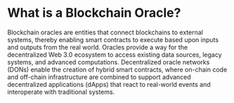 # What is a Blockchain Oracle?
Blockchain oracles are entities that connect blockchains to external systems, thereby enabling smart contracts to execute based upon inputs and outputs from the real world. 
Oracles provide a way for the decentralized Web 3.0 ecosystem to access existing data sources, legacy systems, and advanced computations. Decentralized oracle networks (DONs) enable the creation of hybrid smart contracts, where on-chain code and off-chain infrastructure are combined to support advanced decentralized applications (dApps) that react to real-world events and interoperate with traditional systems.